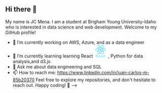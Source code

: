 ## Hi there 👋
My name is JC Mena. I am a student at Brigham Young University-Idaho who is interested in data science and web development. Welcome to my GitHub profile!
- 🔭 I’m currently working on AWS, Azure, and as a data engineer
- 🌱 I’m currently learning learning React <img src="https://github.com/devicons/devicon/blob/master/icons/react/react-original-wordmark.svg" title="React" alt="React" width="40" height="40"/>&nbsp;, Python for data analysis,and  d3.js
- 💬 Ask me about data engineering and SQL
- 📫 How to reach me: https://www.linkedin.com/in/juan-carlos-m-85b20370
Feel free to explore my repositories, and don't hesitate to reach out. Happy coding! 🚀
-->
